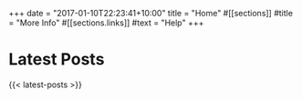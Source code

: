 +++
date = "2017-01-10T22:23:41+10:00"
title = "Home"
#[[sections]]
#title = "More Info"
#[[sections.links]]
#text = "Help"
+++

# Latest Posts 

{{< latest-posts >}}

